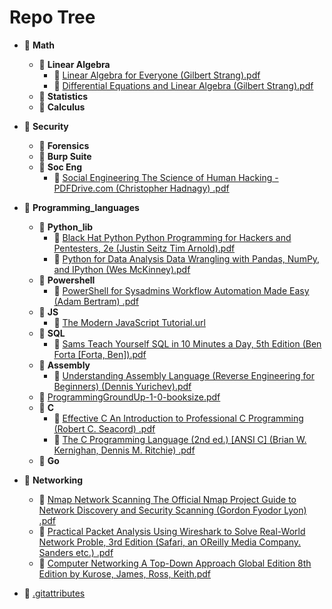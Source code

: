 # Repo Tree

- 📂 __Math__
  - 📂 __Linear Algebra__
    - 📄 [Linear Algebra for Everyone (Gilbert Strang).pdf](./Math/Linear%20Algebra/Linear%20Algebra%20for%20Everyone%20\(Gilbert%20Strang\).pdf)
    - 📄 [Differential Equations and Linear Algebra (Gilbert Strang).pdf](./Math/Linear%20Algebra/Differential%20Equations%20and%20Linear%20Algebra%20\(Gilbert%20Strang\).pdf)
  - 📂 __Statistics__
  - 📂 __Calculus__

- 📂 __Security__
  - 📂 __Forensics__
  - 📂 __Burp Suite__
  - 📂 __Soc Eng__
    - 📄 [Social Engineering The Science of Human Hacking - PDFDrive.com (Christopher Hadnagy) .pdf](./Security/Soc%20Eng/Social%20Engineering%20The%20Science%20of%20Human%20Hacking%20-%20PDFDrive.com%20\(Christopher%20Hadnagy\)%20.pdf)

- 📂 __Programming_languages__
  - 📂 __Python_lib__
    - 📄 [Black Hat Python Python Programming for Hackers and Pentesters, 2e (Justin Seitz Tim Arnold).pdf](./Programming_languages/Python_lib/Black%20Hat%20Python%20Python%20Programming%20for%20Hackers%20and%20Pentesters%2C%202e%20\(Justin%20Seitz%20Tim%20Arnold\).pdf)
    - 📄 [Python for Data Analysis Data Wrangling with Pandas, NumPy, and IPython (Wes McKinney).pdf](./Programming_languages/Python_lib/Python%20for%20Data%20Analysis%20Data%20Wrangling%20with%20Pandas%2C%20NumPy%2C%20and%20IPython%20\(Wes%20McKinney\).pdf)
  - 📂 __Powershell__
    - 📄 [PowerShell for Sysadmins Workflow Automation Made Easy (Adam Bertram) .pdf](./Programming_languages/Powershell/PowerShell%20for%20Sysadmins%20Workflow%20Automation%20Made%20Easy%20\(Adam%20Bertram\)%20.pdf)
  - 📂 __JS__
    - 📄 [The Modern JavaScript Tutorial.url](./Programming_languages/JS/The%20Modern%20JavaScript%20Tutorial.url)
  - 📂 __SQL__
    - 📄 [Sams Teach Yourself SQL in 10 Minutes a Day, 5th Edition (Ben Forta [Forta, Ben]).pdf](./Programming_languages/SQL/Sams%20Teach%20Yourself%20SQL%20in%2010%20Minutes%20a%20Day%2C%205th%20Edition%20\(Ben%20Forta%20\[Forta%2C%20Ben\]\).pdf)
  - 📂 __Assembly__
    - 📄 [Understanding Assembly Language (Reverse Engineering for Beginners) (Dennis Yurichev).pdf](./Programming_languages/Assembly/Understanding%20Assembly%20Language%20\(Reverse%20Engineering%20for%20Beginners\)%20\(Dennis%20Yurichev\).pdf)
  - 📄 [ProgrammingGroundUp-1-0-booksize.pdf](./Programming_languages/ProgrammingGroundUp-1-0-booksize.pdf)
  - 📂 __C__
    - 📄 [Effective C An Introduction to Professional C Programming (Robert C. Seacord) .pdf](./Programming_languages/C/Effective%20C%20An%20Introduction%20to%20Professional%20C%20Programming%20\(Robert%20C.%20Seacord\)%20.pdf)
    - 📄 [The C Programming Language (2nd ed.) [ANSI C] (Brian W. Kernighan, Dennis M. Ritchie) .pdf](./Programming_languages/C/The%20C%20Programming%20Language%20\(2nd%20ed.\)%20\[ANSI%20C\]%20\(Brian%20W.%20Kernighan%2C%20Dennis%20M.%20Ritchie\)%20.pdf)
  - 📂 __Go__

- 📂 __Networking__
  - 📄 [Nmap Network Scanning The Official Nmap Project Guide to Network Discovery and Security Scanning (Gordon Fyodor Lyon) .pdf](./Networking/Nmap%20Network%20Scanning%20The%20Official%20Nmap%20Project%20Guide%20to%20Network%20Discovery%20and%20Security%20Scanning%20\(Gordon%20Fyodor%20Lyon\)%20.pdf)
  - 📄 [Practical Packet Analysis Using Wireshark to Solve Real-World Network Proble, 3rd Edition (Safari, an OReilly Media Company. Sanders etc.) .pdf](./Networking/Practical%20Packet%20Analysis%20Using%20Wireshark%20to%20Solve%20Real-World%20Network%20Proble%2C%203rd%20Edition%20\(Safari%2C%20an%20OReilly%20Media%20Company.%20Sanders%20etc.\)%20.pdf)
  - 📄 [Computer Networking A Top-Down Approach Global Edition 8th Edition by Kurose, James, Ross, Keith.pdf](./Networking/Computer%20Networking%20A%20Top-Down%20Approach%20Global%20Edition%208th%20Edition%20by%20Kurose%2C%20James%2C%20Ross%2C%20Keith.pdf)

- 📄 [.gitattributes](./.gitattributes)